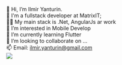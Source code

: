  👋 Hi, I’m Ilmir Yanturin.</br>
 🏢 I'm a fullstack developer at MatrixIT; </br>
 👨‍💻 My main stack is .Net, AngularJs ar work </br>
 👀 I’m interested in Mobile Develop </br>
🌱 I’m currently learning Flutter </br>
💞️ I’m looking to collaborate on ... </br>
📫 Email: ilmir.yanturin@gmail.com </br>
<a href="https://www.linkedin.com/in/yanturinilmir" rel="nofollow">
    <img src="https://camo.githubusercontent.com/a493f6833f99fb3c85788d6d9305e6b7a42b838e5ee5d138fd9a8214a7e77472/68747470733a2f2f696d672e736869656c64732e696f2f62616467652f6c696e6b6564696e2d2532333030373742352e7376673f267374796c653d666f722d7468652d6261646765266c6f676f3d6c696e6b6564696e266c6f676f436f6c6f723d7768697465" data-canonical-src="https://img.shields.io/badge/linkedin-%230077B5.svg?&amp;style=for-the-badge&amp;logo=linkedin&amp;logoColor=white" style="max-width: 100%;">
  </a>


<!---
Ilmirya/Ilmirya is a ✨ special ✨ repository because its `README.md` (this file) appears on your GitHub profile.
You can click the Preview link to take a look at your changes.
--->
